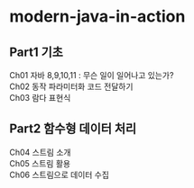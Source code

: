 # modern-java-in-action

## Part1 기초
Ch01 자바 8,9,10,11 : 무슨 일이 일어나고 있는가?  
Ch02 동작 파라미터화 코드 전달하기  
Ch03 람다 표현식

## Part2 함수형 데이터 처리  
Ch04 스트림 소개  
Ch05 스트림 활용  
Ch06 스트림으로 데이터 수집  
